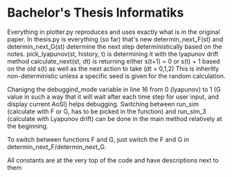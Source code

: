 # Bachelor's Thesis Informatiks
Everything in plotter.py reproduces and uses exactly what is in the original paper.
In thesis.py is everything (so far) that's new
determin_next_F(st) and determin_next_G(st) determine the next step deterministically based on the notes. pick_lyapunov(st, history, t) is determining it with the lyapunov drift method
calculate_next(st, dt) is returning either s(t+1) = 0 or s(t) + 1 based on the old s(t) as well as the next action to take (dt = 0,1,2) This is inheritly non-deterministic unless a specific seed is given for the random calculation.

Chanigng the debuggind_mode variable in line 16 from 0 (lyapunov) to 1 (G value in such a way that it will wait after each time step for user input, and display current AoSI) helps debugging. 
Switching between run_sim (calculate with F or G, has to be picked in the function) and run_sim_3 (calculate with Lyapunov drift) can be done in the main method relatively at the beginning.

To switch between functions F and G, just switch the F and G in determin_next_F/determin_next_G.

All constants are at the very top of the code and have descriptions next to them
